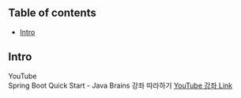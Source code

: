 ## Table of contents
- [Intro](#intro)

## Intro
YouTube  
Spring Boot Quick Start - Java Brains 강좌 따라하기
[YouTube 강좌 Link](https://www.youtube.com/watch?v=msXL2oDexqw&list=PLqq-6Pq4lTTbx8p2oCgcAQGQyqN8XeA1x, "YouTube 강좌 Link")
